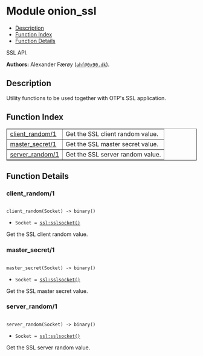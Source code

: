 

# Module onion_ssl #
* [Description](#description)
* [Function Index](#index)
* [Function Details](#functions)

SSL API.

__Authors:__ Alexander Færøy ([`ahf@0x90.dk`](mailto:ahf@0x90.dk)).

<a name="description"></a>

## Description ##
Utility functions to be used together with OTP's SSL application.
<a name="index"></a>

## Function Index ##


<table width="100%" border="1" cellspacing="0" cellpadding="2" summary="function index"><tr><td valign="top"><a href="#client_random-1">client_random/1</a></td><td>Get the SSL client random value.</td></tr><tr><td valign="top"><a href="#master_secret-1">master_secret/1</a></td><td>Get the SSL master secret value.</td></tr><tr><td valign="top"><a href="#server_random-1">server_random/1</a></td><td>Get the SSL server random value.</td></tr></table>


<a name="functions"></a>

## Function Details ##

<a name="client_random-1"></a>

### client_random/1 ###

<pre><code>
client_random(Socket) -&gt; binary()
</code></pre>

<ul class="definitions"><li><code>Socket = <a href="ssl.md#type-sslsocket">ssl:sslsocket()</a></code></li></ul>

Get the SSL client random value.

<a name="master_secret-1"></a>

### master_secret/1 ###

<pre><code>
master_secret(Socket) -&gt; binary()
</code></pre>

<ul class="definitions"><li><code>Socket = <a href="ssl.md#type-sslsocket">ssl:sslsocket()</a></code></li></ul>

Get the SSL master secret value.

<a name="server_random-1"></a>

### server_random/1 ###

<pre><code>
server_random(Socket) -&gt; binary()
</code></pre>

<ul class="definitions"><li><code>Socket = <a href="ssl.md#type-sslsocket">ssl:sslsocket()</a></code></li></ul>

Get the SSL server random value.

